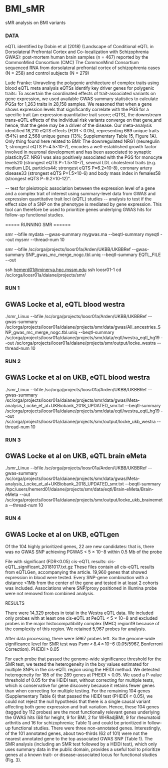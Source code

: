 # BMI_sMR
sMR analysis on BMI variants

### DATA
eQTL identified by Dobin et al (2018) (Landscape of Conditional eQTL in Dorsolateral Prefrontal Cortex and Co-localization with Schizophrenia GWAS): post-mortem human brain samples (n = 467) reported by the CommonMind Consortium (CMC)
The CommonMind Consortium sequenced RNA from dorsolateral prefrontal cortex of schizophrenia cases (N = 258) and control subjects (N = 279)

Lude Franke: Unraveling the polygenic architecture of complex traits using blood eQTL meta analysis
eQTSs identify key driver genes for polygenic traits: To ascertain the coordinated effects of trait-associated variants on gene expression, we used available GWAS summary statistics to calculate PGSs for 1,263 traits in 28,158 samples. We reasoned that when a gene shows expression levels that significantly correlate with the PGS for a specific trait (an expression quantitative trait score; eQTS), the downstream trans-eQTL effects of the individual risk variants converge on that gene,and hence, that the gene may be a driver of the disease. Our meta-analysis identified 18,210 eQTS effects (FDR < 0.05), representing 689 unique traits (54%) and 2,568 unique genes (13%; Supplementary Table 15, Figure 1A). Only thing found here related to BMI: The downregulated NRG1 (neuregulin 1; strongest eQTS P=4.5×10-7), encodes a well-established growth factor involved in neuronal development and has been
associated to synaptic plasticity57. NRG1 was also positively associated with the PGS for monocyte
levels20 (strongest eQTS P=1.5×10-7), several LDL cholesterol traits (e.g. medium LDL particles44;
strongest eQTS P=6.2×10-8), coronary artery disease33 (strongest eQTS P=1.5×10-6) and body
mass index in females58 (strongest eQTS P=9.2×10-12)".




-- test for pleiotropic association between the expression level of a gene and a complex trait of interest using summary-level data from GWAS and expression quantitative trait loci (eQTL) studies
-- analysis to test if the effect size of a SNP on the phenotype is mediated by gene expression. This tool can therefore be used to prioritize genes underlying GWAS hits for follow-up functional studies.


===== RUNNING SMR ======

smr --bfile mydata --gwas-summary mygwas.ma --beqtl-summary myeqtl --out mysmr --thread-num 10

smr --bfile /sc/orga/projects/loosr01a/Arden/UKBB/UKBBRef --gwas-summary SNP_gwas_mc_merge_nogc.tbl.uniq --beqtl-summary EQTL_FILE --out 





ssh hemerd01@minerva.hpc.mssm.edu
ssh loosr01-1
cd /sc/orga/loosr01a/daiane/projects/smr/


### RUN 1
## GWAS Locke et al, eQTL blood westra
./smr_Linux --bfile /sc/orga/projects/loosr01a/Arden/UKBB/UKBBRef --gwas-summary /sc/orga/projects/loosr01a/daiane/projects/smr/data/gwas/All_ancestries_SNP_gwas_mc_merge_nogc.tbl.uniq --beqtl-summary /sc/orga/projects/loosr01a/daiane/projects/smr/data/eqtl/westra_eqtl_hg19 --out /sc/orga/projects/loosr01a/daiane/projects/smr/output/locke_westra  --thread-num 10 


### RUN 2
## GWAS Locke et al on UKB, eQTL blood westra
./smr_Linux --bfile /sc/orga/projects/loosr01a/Arden/UKBB/UKBBRef --gwas-summary /sc/orga/projects/loosr01a/daiane/projects/smr/data/gwas/Meta-analysis_Locke_et_al+UKBiobank_2018_UPDATED_smr.txt --beqtl-summary /sc/orga/projects/loosr01a/daiane/projects/smr/data/eqtl/westra_eqtl_hg19 --out /sc/orga/projects/loosr01a/daiane/projects/smr/output/locke_ukb_westra  --thread-num 10 

### RUN 3
## GWAS Locke et al on UKB, eQTL brain eMeta
./smr_Linux --bfile /sc/orga/projects/loosr01a/Arden/UKBB/UKBBRef --gwas-summary /sc/orga/projects/loosr01a/daiane/projects/smr/data/gwas/Meta-analysis_Locke_et_al+UKBiobank_2018_UPDATED_smr.txt --beqtl-summary /hpc/users/hemerd01/daiane/projects/smr/data/eqtl/Brain-eMeta/Brain-eMeta --out /sc/orga/projects/loosr01a/daiane/projects/smr/output/locke_ukb_brainemeta  --thread-num 10 

### RUN 4
## GWAS Locke et al on UKB, eQTLgen




Of the 104 highly prioritized genes, 22 are new candidates: that is, there was no GWAS SNP achieving PGWAS < 5 × 10−8 within 0.5 Mb of the probe 



File with significant (FDR<0.05) cis-eQTL results: cis-eQTL_significant_20181017.txt.gz
These files contain all cis-eQTL results from eQTLGen, accompanying the article.
19,960 genes that showed expression in blood were tested.
Every SNP-gene combination with a distance <1Mb from the center of the gene and  tested in at least 2 cohorts was included.
Associations where SNP/proxy positioned in Illumina probe were not removed from combined analysis.

RESULTS

 There were 14,329 probes in total in the Westra eQTL data. We included only probes with at least one cis-eQTL at PeQTL < 5 × 10−8 and excluded probes in the major histocompatibility complex (MHC) region19 because of the complexity of this region. We retained 5,967 probes for analysis.
 
After data processing, there were 5967 probes left. So the genome-wide significance level for SMR test was Psmr < 8.4 × 10−6 (0.05/5967, Bonferroni Correction).
PHEIDI > 0.05

 For each probe that passed the genome-wide significance threshold for the SMR test, we tested the heterogeneity in the bxy values estimated for multiple SNPs in the cis-eQTL region using the HEIDI method. We detected heterogeneity for 185 of the 289 genes at PHEIDI < 0.05. We used a P-value threshold of 0.05 for the HEIDI test, without correcting for multiple tests, which is conservative for gene discovery because it retains fewer genes than when correcting for multiple testing. For the remaining 104 genes (Supplementary Table 6) that passed the HEIDI test (PHEIDI ≥ 0.05), we could not reject the null hypothesis that there is a single causal variant affecting both gene expression and trait variation. Hence, these 104 genes (tagged by 112 probes) are the most functionally relevant genes underlying the GWAS hits (68 for height, 9 for BMI, 2 for WHRadjBMI, 9 for rheumatoid arthritis and 16 for schizophrenia; Table 1) and could be prioritized in follow-up functional studies. There were three non-annotated genes. Interestingly, of the 101 annotated genes, about two-thirds (62 of 101) were not the nearest annotated gene to the top associated GWAS SNP (Table 1). The SMR analysis (including an SMR test followed by a HEIDI test), which only uses summary data in the public domain, provides a useful tool to prioritize genes at a known trait- or disease-associated locus for functional studies (Fig. 3).


